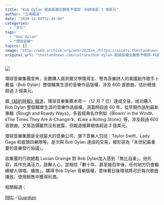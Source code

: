 ```yaml
---
title: "Bob Dylan 歌曲版權全數售予環球　料總值逾 3 億美元"
author: "立場報道"
date: "2020-12-09T12:49:00"
categories:
  - "文化"
tags:
  - "bob dylan"
  - "環球音樂"
topics: []
image: "http://web.archive.org/web/2021im_/https://assets.thestandnews.com/media/photos/20201209-16_souFJ_kkhNyQW.png"
original_url: "thestandnews.com/culture/bob-dylan-歌曲版權全數售予環球-料總值逾-3-億美元"
---
```

![](http://web.archive.org/web/2021im_/https://assets.thestandnews.com/media/photos/20201209-16_souFJ_kkhNyQW.png)

環球音樂集團宣佈，全數購入諾貝爾文學獎得主、譽為音樂詩人的美國創作歌手卜戴倫（Bob Dylan）整個職業生涯的音樂作品版權，涉及 600 首歌曲，估計總值超過 3 億美元。

據[《紐約時報》報道](http://web.archive.org/web/20211229133056/https://www.nytimes.com/2020/12/07/arts/music/bob-dylan-universal-music.html)，環球音樂集團本周一（12 月 7 日）達成交易，成功購入 Bob Dylan 整個職業生涯的音樂作品版權。涵蓋時段逾 60 年，從早期作品到最新專輯《Rough and Rowdy Ways》，多首經典名作例如《Blowin’ in the Wind》、《The Times They Are A-Changin’》、《Like a Rolling Stone》等，涉及超過 600 首歌曲。交易造價雖然沒有披露，但報道推算總值超過 3 億美元。

環球音樂集團是全球最大的音樂公司，旗下音樂人包括：Taylor Swift、Lady Gaga 和披頭四樂隊等。是次與 Bob Dylan 達成的交易，被形容為「本世紀最重要的音樂發行協議」。

該集團的行政總裁 Lucian Grainge 對 Bob Dylan加入感到「無比自豪」。他形容，其作充滿活力，鼓舞人心，並相信「數十年、甚至幾百年後，任何地方仍會繼續被人頌唱、播放」。購得 Bob Dylan 音樂版權，意味著日後環球將可於每次歌曲播放、使用銷售中獲得利潤。

相關報道：

[BBC](http://web.archive.org/web/20211229133056/https://www.bbc.com/news/entertainment-arts-55213529)／[Guardian](http://web.archive.org/web/20211229133056/https://www.theguardian.com/business/2020/dec/07/bob-dylan-sells-publishing-universal-music)